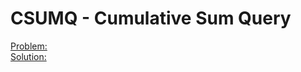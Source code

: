 # CSUMQ - Cumulative Sum Query
[Problem:](https://www.spoj.com/problems/CSUMQ/)\
[Solution:](https://ideone.com/CqEj5u)
